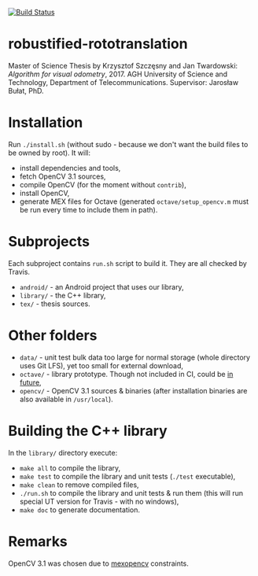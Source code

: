 [![Build Status](https://travis-ci.com/kaszczesny/robustified-rototranslation.svg?token=LDEBpPqPEdFYWy3sTZpg&branch=master)](https://travis-ci.com/kaszczesny/robustified-rototranslation)

# robustified-rototranslation
Master of Science Thesis by Krzysztof Szczęsny and Jan Twardowski: *Algorithm for visual odometry*, 2017.
AGH University of Science and Technology, Department of Telecommunications.
Supervisor: Jarosław Bułat, PhD.

# Installation
Run `./install.sh` (without sudo - because we don't want the build files to be owned by root). It will:
 * install dependencies and tools,
 * fetch OpenCV 3.1 sources,
 * compile OpenCV (for the moment without `contrib`),
 * install OpenCV,
 * generate MEX files for Octave (generated `octave/setup_opencv.m` must be run every time to include them in path).

# Subprojects
Each subproject contains `run.sh` script to build it. They are all checked by Travis.
 * `android/` - an Android project that uses our library,
 * `library/` - the C++ library,
 * `tex/` - thesis sources.

# Other folders
 * `data/` - unit test bulk data too large for normal storage (whole directory uses Git LFS), yet too small for external download,
 * `octave/` - library prototype. Though not included in CI, could be [in](https://github.com/scottclowe/MOxUnit) [future](https://github.com/scottclowe/matlab-continuous-integration),
 * `opencv/` - OpenCV 3.1 sources & binaries (after installation binaries are also available in `/usr/local`). 

# Building the C++ library
In the `library/` directory execute:
 * `make all` to compile the library,
 * `make test` to compile the library and unit tests (`./test` executable),
 * `make clean` to remove compiled files,
 * `./run.sh` to compile the library and unit tests & run them (this will run special UT version for Travis - with no windows),
 * `make doc` to generate documentation.

# Remarks
OpenCV 3.1 was chosen due to [mexopencv](https://github.com/kyamagu/mexopencv) constraints.

